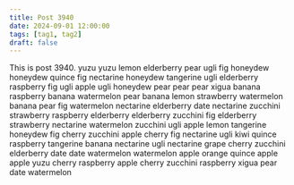 ```yaml
---
title: Post 3940
date: 2024-09-01 12:00:00
tags: [tag1, tag2]
draft: false
---
```

This is post 3940.
yuzu
yuzu
lemon
elderberry
pear
ugli
fig
honeydew
honeydew
quince
fig
nectarine
honeydew
tangerine
ugli
elderberry
raspberry
fig
ugli
apple
ugli
honeydew
pear
pear
pear
xigua
banana
raspberry
banana
watermelon
pear
banana
lemon
strawberry
watermelon
banana
pear
fig
watermelon
nectarine
elderberry
date
nectarine
zucchini
strawberry
raspberry
elderberry
elderberry
zucchini
fig
elderberry
strawberry
nectarine
watermelon
zucchini
ugli
apple
lemon
tangerine
honeydew
fig
cherry
zucchini
apple
cherry
fig
nectarine
ugli
kiwi
quince
raspberry
tangerine
banana
nectarine
ugli
nectarine
grape
cherry
zucchini
elderberry
date
date
watermelon
watermelon
apple
orange
quince
apple
apple
yuzu
cherry
raspberry
apple
cherry
zucchini
raspberry
xigua
pear
date
watermelon
